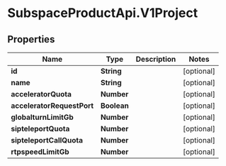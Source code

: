 # SubspaceProductApi.V1Project

## Properties

Name | Type | Description | Notes
------------ | ------------- | ------------- | -------------
**id** | **String** |  | [optional] 
**name** | **String** |  | [optional] 
**acceleratorQuota** | **Number** |  | [optional] 
**acceleratorRequestPort** | **Boolean** |  | [optional] 
**globalturnLimitGb** | **Number** |  | [optional] 
**sipteleportQuota** | **Number** |  | [optional] 
**sipteleportCallQuota** | **Number** |  | [optional] 
**rtpspeedLimitGb** | **Number** |  | [optional] 


